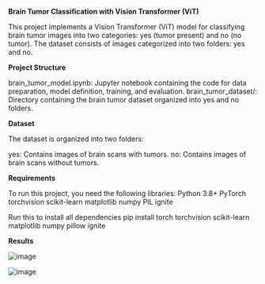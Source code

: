 **Brain Tumor Classification with Vision Transformer (ViT)**

This project implements a Vision Transformer (ViT) model for classifying brain tumor images into two categories: yes (tumor present) and no (no tumor). The dataset consists of images categorized into two folders: yes and no.

**Project Structure**

brain_tumor_model.ipynb: Jupyter notebook containing the code for data preparation, model definition, training, and evaluation.
brain_tumor_dataset/: Directory containing the brain tumor dataset organized into yes and no folders.

**Dataset**

The dataset is organized into two folders:

yes: Contains images of brain scans with tumors.
no: Contains images of brain scans without tumors.

**Requirements**

To run this project, you need the following libraries:
Python 3.8+
PyTorch
torchvision
scikit-learn
matplotlib
numpy
PIL
ignite

Run this to install all dependencies
pip install torch torchvision scikit-learn matplotlib numpy pillow ignite

**Results**

![image](https://github.com/safaumatia/brain_tumor_vit/assets/61555224/c79833f1-3f50-4991-8e84-5fdc62edd030)


![image](https://github.com/safaumatia/brain_tumor_vit/assets/61555224/327ccea9-5e11-4730-9201-2b4c8454035b)



